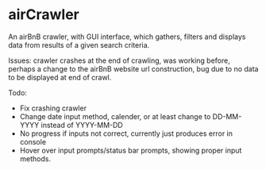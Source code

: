 # airCrawler
An airBnB crawler, with GUI interface, which gathers, filters and displays data from results of a given search criteria.

Issues: crawler crashes at the end of crawling, was working before, perhaps a change to the airBnB website url construction, bug due to no data to be displayed at end of crawl.

Todo:
<ul>
  <li> Fix crashing crawler
  <li> Change date input method, calender, or at least change to DD-MM-YYYY instead of YYYY-MM-DD
  <li> No progress if inputs not correct, currently just produces error in console
  <li> Hover over input prompts/status bar prompts, showing proper input methods.
</ul>
